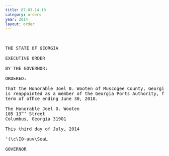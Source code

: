 ```yaml
---
title: 07.03.14.10
category: orders
year: 2014
layout: order
---
```


<pre> 

THE STATE OF GEORGIA

EXECUTIVE ORDER

BY THE GOVERNOR:

ORDERED:

That the Honorable Joel 0. Wooten of Muscogee County, Georgia,
is reappointed as a member of the Georgia Ports Authority, for a
term of ofﬁce ending June 30, 2018.

The Honorable Joel O. Wooten
105 13”‘ Street
Columbus, Georgia 31901

This third day of July, 2014

‘(\c\I0~auv\SeaL

GOVERNOR

</pre>
